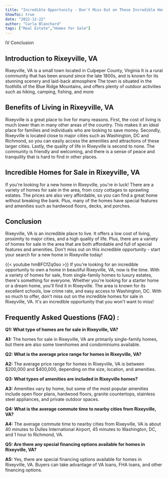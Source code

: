 ```yaml
---
title: "Incredible Opportunity - Don't Miss Out on These Incredible Homes for Sale in Rixeyville, VA!"
ShowToc: true 
date: "2022-12-22"
author: "Carla Blanchard" 
tags: ["Real Estate","Homes for Sale"]
---
```

IV Conclusion 

## Introduction to Rixeyville, VA
Rixeyville, VA is a small town located in Culpeper County, Virginia It is a rural community that has been around since the late 1800s, and is known for its stunning scenery and laid-back atmosphere The town is situated in the foothills of the Blue Ridge Mountains, and offers plenty of outdoor activities such as hiking, camping, fishing, and more 

## Benefits of Living in Rixeyville, VA
Rixeyville is a great place to live for many reasons. First, the cost of living is much lower than in many other areas of the country. This makes it an ideal place for families and individuals who are looking to save money. Secondly, Rixeyville is located close to major cities such as Washington, DC and Richmond, so you can easily access the amenities and attractions of these larger cities. Lastly, the quality of life in Rixeyville is second to none. The community is friendly and welcoming, and there is a sense of peace and tranquility that is hard to find in other places. 

## Incredible Homes for Sale in Rixeyville, VA
If you're looking for a new home in Rixeyville, you're in luck! There are a variety of homes for sale in the area, from cozy cottages to sprawling estates. The prices are also very affordable, so you can find a great home without breaking the bank. Plus, many of the homes have special features and amenities such as hardwood floors, decks, and porches. 

## Conclusion
Rixeyville, VA is an incredible place to live. It offers a low cost of living, proximity to major cities, and a high quality of life. Plus, there are a variety of homes for sale in the area that are both affordable and full of special features and amenities. Don't miss out on this incredible opportunity - start your search for a new home in Rixeyville today!

{{< youtube hmBFCfZq0so >}} 
If you're looking for an incredible opportunity to own a home in beautiful Rixeyville, VA, now is the time. With a variety of homes for sale, from single-family homes to luxury estates, there's something for everyone. Whether you're looking for a starter home or a dream home, you'll find it in Rixeyville. The area is known for its excellent schools, low crime rate, and easy access to Washington, DC. With so much to offer, don't miss out on the incredible homes for sale in Rixeyville, VA. It's an incredible opportunity that you won't want to miss!

## Frequently Asked Questions (FAQ) :
**Q1: What type of homes are for sale in Rixeyville, VA?**

**A1:** The homes for sale in Rixeyville, VA are primarily single-family homes, but there are also some townhomes and condominiums available.

**Q2: What is the average price range for homes in Rixeyville, VA?**

**A2:** The average price range for homes in Rixeyville, VA is between $200,000 and $400,000, depending on the size, location, and amenities.

**Q3: What types of amenities are included in Rixeyville homes?**

**A3:** Amenities vary by home, but some of the most popular amenities include open floor plans, hardwood floors, granite countertops, stainless steel appliances, and private outdoor spaces.

**Q4: What is the average commute time to nearby cities from Rixeyville, VA?**

**A4:** The average commute time to nearby cities from Rixeyville, VA is about 40 minutes to Dulles International Airport, 45 minutes to Washington, DC, and 1 hour to Richmond, VA.

**Q5: Are there any special financing options available for homes in Rixeyville, VA?**

**A5:** Yes, there are special financing options available for homes in Rixeyville, VA. Buyers can take advantage of VA loans, FHA loans, and other financing options.



